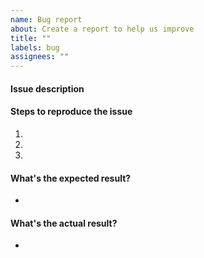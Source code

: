 ```yaml
---
name: Bug report
about: Create a report to help us improve
title: ""
labels: bug
assignees: ""
---
```


#### Issue description

#### Steps to reproduce the issue

1.
2.
3.

#### What's the expected result?

-

#### What's the actual result?

-
